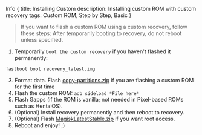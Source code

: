 Info {
  title: Installing Custom
  description: Installing custom ROM with custom recovery
  tags: Custom ROM, Step by Step, Basic
}

> If you want to flash a custom ROM using a custom recovery, follow these steps:<note>
<important>After temporarily booting to recovery, do not reboot unless specified.<important>
1. Temporarily ```boot the custom recovery``` if you haven't flashed it permanently:
```
fastboot boot recovery_latest.img
```
3. Format data.
<important>Flash [copy-partitions.zip](https://github.com/PrintHelloPeople/fogos_recovery/releases/download/Latest/copy-partitions-20220613-signed.zip) if you are flashing a custom ROM for the first time<important>
4. Flash the custom ROM:
```adb sideload *File here*```
5. Flash Gapps (if the ROM is vanilla; not needed in Pixel-based ROMs such as HentaiOS).
6. (Optional) Install recovery permanently and then reboot to recovery.
7. (Optional) Flash [MagiskLatestStable.zip](https://github.com/PrintHelloPeople/fogos_recovery/releases/download/Latest/MagiskLatestStable.zip) if you want root access.
8. Reboot and enjoy! ;)
